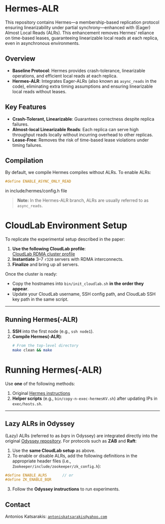 # Hermes-ALR

This repository contains Hermes—a membership-based replication protocol ensuring linearizability under partial synchrony—enhanced with (Eager) Almost Local Reads (ALRs). This enhancement removes Hermes’ reliance on time-based leases, guaranteeing linearizable local reads at each replica, even in asynchronous environments.

## Overview

* **Baseline Protocol**: Hermes provides crash-tolerance, linearizable operations, and efficient local reads at each replica.
* **Hermes-ALR**: Integrates Eager-ALRs (also known as `async_reads` in the code), eliminating extra timing assumptions and ensuring linearizable local reads without leases.

## Key Features

* **Crash-Tolerant, Linearizable**: Guarantees correctness despite replica failures.
* **Almost-local Linearizable Reads**: Each replica can serve high throughput reads locally without incurring overhead to other replicas.
* **Lease-Free**: Removes the risk of time-based lease violations under timing failures.

## Compilation

By default, we compile Hermes compiles without ALRs. To enable ALRs:

```c
#define ENABLE_ASYNC_ONLY_READ
```
in include/hermes/config.h file
> **Note:** In the Hermes-ALR branch, ALRs are usually referred to as `async_reads`.

# CloudLab Environment Setup

To replicate the experimental setup described in the paper:

1. **Use the following CloudLab profile**:  
   [CloudLab RDMA cluster profile](https://www.cloudlab.us/p/LawTheorem/rdma-cluster-img)
2. **Instantiate** 3–7 `r320` servers with RDMA interconnects.
3. **Finalize** and bring up all servers.

Once the cluster is ready:

- Copy the hostnames into `bin/init_cloudlab.sh` **in the order they appear**.
- Update your CloudLab username, SSH config path, and CloudLab SSH key path in the same script.

---

## Running Hermes(-ALR)

1. **SSH** into the first node (e.g., `ssh node1`).
2. **Compile Hermes(-ALR)**:
   ```bash
   # From the top-level directory
   make clean && make

# Running Hermes(-ALR)

Use **one** of the following methods:

1. Original [Hermes instructions](https://github.com/ease-lab/Hermes/blob/master/README.md#setup)  
2. **Helper scripts** (e.g., `bin/copy-n-exec-hermesKV.sh`) after updating IPs in `exec/hosts.sh`.

---

## Lazy ALRs in Odyssey

(Lazy) ALRs (referred to as _bqrs_ in Odyssey) are integrated directly into the original [Odyssey repository](https://github.com/vasigavr1/Odyssey). For protocols such as **ZAB** and **Raft**:

1. Use the **same CloudLab setup** as above.  
2. To enable or disable ALRs, add the following definitions in the appropriate header files (i.e., `Zookeeper/include/zookeeper/zk_config.h`):
```c
#define ENABLE_ALRS       // or
#define ZK_ENABLE_BQR
```
3. Follow the **Odyssey instructions** to run experiments.

## Contact
 Antonios Katsarakis: [`antoniskatsarakis@yahoo.com`](mailto:antoniskatsarakis@yahoo.com?subject=[GitHub]%20Hermes%repo)

